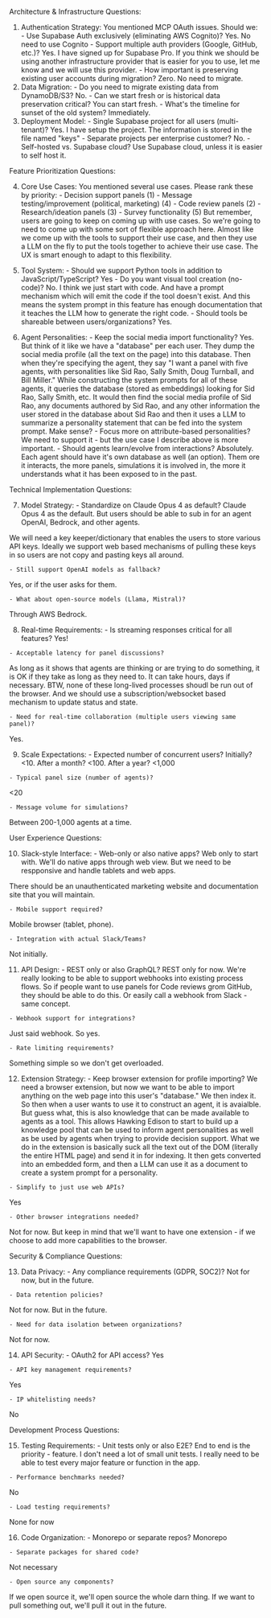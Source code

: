   Architecture & Infrastructure Questions:

  1. Authentication Strategy: You mentioned MCP OAuth issues. Should we:
    - Use Supabase Auth exclusively (eliminating AWS Cognito)?
Yes. No need to use Cognito
    - Support multiple auth providers (Google, GitHub, etc.)?
Yes. I have signed up for Supabase Pro. If you think we should be using another infrastructure provider that is easier for you to use, let me know and we will use this provider.
    - How important is preserving existing user accounts during migration?
Zero. No need to migrate.
  2. Data Migration:
    - Do you need to migrate existing data from DynamoDB/S3?
No.
    - Can we start fresh or is historical data preservation critical?
You can start fresh.
    - What's the timeline for sunset of the old system?
Immediately.
  3. Deployment Model:
    - Single Supabase project for all users (multi-tenant)?
Yes. I have setup the project. The information is stored in the file named "keys"
    - Separate projects per enterprise customer?
No.
    - Self-hosted vs. Supabase cloud?
Use Supabase cloud, unless it is easier to self host it.

  Feature Prioritization Questions:

  4. Core Use Cases: You mentioned several use cases. Please rank these by priority:
    - Decision support panels (1)
    - Message testing/improvement (political, marketing) (4)
    - Code review panels (2)
    - Research/ideation panels (3)
    - Survey functionality (5)
But remember, users are going to keep on coming up with use cases. So we're going to need to come up with some sort of flexible approach here. Almost like we come up with the tools to support their use case, and then they use a LLM on the fly to put the tools together to achieve their use case. The UX is smart enough to adapt to this flexibility.

  5. Tool System:
    - Should we support Python tools in addition to JavaScript/TypeScript?
Yes
    - Do you want visual tool creation (no-code)?
No. I think we just start with code. And have a prompt mechanism which will emit the code if the tool doesn't exist. And this means the system prompt in this feature has enough documentation that it teaches the LLM how to generate the right code.
    - Should tools be shareable between users/organizations?
Yes. 
  6. Agent Personalities:
    - Keep the social media import functionality?
Yes. But think of it like we have a "database" per each user. They dump the social media profile (all the text on the page) into this database. Then when they're specifying the agent, they say "I want a panel with five agents, with personalities like Sid Rao, Sally Smith, Doug Turnball, and Bill Miller." While constructing the system prompts for all of these agents, it queries the database (stored as embeddings) looking for Sid Rao, Sally Smith, etc. It would then find the social media profile of Sid Rao, any documents authored by Sid Rao, and any other information the user stored in the database about Sid Rao and then it uses a LLM to summarize a personality statement that can be fed into the system prompt. Make sense?
    - Focus more on attribute-based personalities?
We need to support it - but the use case I describe above is more important.
    - Should agents learn/evolve from interactions?
Absolutely. Each agent should have it's own database as well (an option). Them ore it interacts, the more panels, simulations it is involved in, the more it understands what it has been exposed to in the past.

  Technical Implementation Questions:

  7. Model Strategy:
    - Standardize on Claude Opus 4 as default?
Claude Opus 4 as the default. But users should be able to sub in for an agent OpenAI, Bedrock, and other agents.

We will need a key keeper/dictionary that enables the users to store various API keys. Ideally we support web based mechanisms of pulling these keys in so users are not copy and pasting keys all around.

    - Still support OpenAI models as fallback?

Yes, or if the user asks for them.

    - What about open-source models (Llama, Mistral)?

Through AWS Bedrock.

  8. Real-time Requirements:
    - Is streaming responses critical for all features?
Yes!

    - Acceptable latency for panel discussions?
As long as it shows that agents are thinking or are trying to do something, it is OK if they take as long as they need to. It can take hours, days if necessary. BTW, none of these long-lived processes shoudl be run out of the browser. And we should use a subscription/websocket based mechanism to update status and state.

    - Need for real-time collaboration (multiple users viewing same panel)?
Yes.

  9. Scale Expectations:
    - Expected number of concurrent users?
Initially? <10. After a month? <100. After a year? <1,000

    - Typical panel size (number of agents)?
<20

    - Message volume for simulations?
Between 200-1,000 agents at a time.

  User Experience Questions:

  10. Slack-style Interface:
    - Web-only or also native apps?
Web only to start with. We'll do native apps through web view. But we need to be respponsive and handle tablets and web apps.

There should be an unauthenticated marketing website and documentation site that you will maintain.

    - Mobile support required?
Mobile browser (tablet, phone).

    - Integration with actual Slack/Teams?
Not initially.

  11. API Design:
    - REST only or also GraphQL?
REST only for now. We're really looking to be able to support webhooks into existing process flows. So if people want to use panels for Code reviews grom GitHub, they should be able to do this. Or easily call a webhook from Slack - same concept.

    - Webhook support for integrations?
Just said webhook. So yes.

    - Rate limiting requirements?
Something simple so we don't get overloaded.

  12. Extension Strategy:
    - Keep browser extension for profile importing?
We need a browser extension, but now we want to be able to import anything on the web page into this user's "database." We then index it. So then when a user wants to use it to construct an agent, it is avaialble. But guess what, this is also knowledge that can be made available to agents as a tool. This allows Hawking Edison to start to build up a knowledge pool that can be used to inform agent personalities as well as be used by agents when trying to provide decision support. What we do in the extension is basically suck all the text out of the DOM (literally the entire HTML page) and send it in for indexing. It then gets converted into an embedded form, and then a LLM can use it as a document to create a system prompt for a personality.

    - Simplify to just use web APIs?
Yes

    - Other browser integrations needed?
Not for now. But keep in mind that we'll want to have one extension - if we choose to add more capabilities to the browser.


  Security & Compliance Questions:

  13. Data Privacy:
    - Any compliance requirements (GDPR, SOC2)?
Not for now, but in the future.

    - Data retention policies?
Not for now. But in the future.

    - Need for data isolation between organizations?
Not for now.

  14. API Security:
    - OAuth2 for API access?
Yes

    - API key management requirements?
Yes

    - IP whitelisting needs?
No

  Development Process Questions:

  15. Testing Requirements:
    - Unit tests only or also E2E?
End to end is the priority - feature. I don't need a lot of small unit tests. I really need to be able to test every major feature or function in the app.

    - Performance benchmarks needed?
No

    - Load testing requirements?
None for now

  16. Code Organization:
    - Monorepo or separate repos?
Monorepo

    - Separate packages for shared code?
Not necessary

    - Open source any components?
If we open source it, we'll open source the whole darn thing. If we want to pull something out, we'll pull it out in the future.

